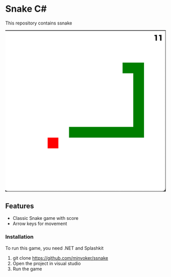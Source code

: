 # Snake C#
This repository contains ssnake

![ssnake](snake_img.jpg)

## Features
- Classic Snake game with score
- Arrow keys for movement

### Installation

To run this game, you need .NET and Splashkit
1. git clone https://github.com/minvoker/ssnake
2. Open the project in visual studio
3. Run the game
